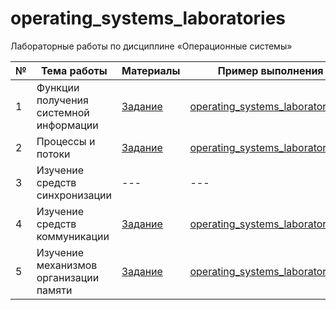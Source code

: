 # operating_systems_laboratories

Лабораторные работы по дисциплине «Операционные системы»

| № | Тема работы | Материалы | Пример выполнения |
|---|-------------|-----------|--------------------|
| 1 | Функции получения системной информации | [Задание](https://github.com/eoan-ermine/operating_systems_laboratories_0/blob/master/appendix/task.pdf) | [operating_systems_laboratories_0](https://github.com/eoan-ermine/operating_systems_laboratories_0) |
| 2 | Процессы и потоки | [Задание](https://github.com/eoan-ermine/operating_systems_laboratories_1/blob/master/appendix/task.pdf) | [operating_systems_laboratories_1](https://github.com/eoan-ermine/operating_systems_laboratories_1) |
| 3 | Изучение средств синхронизации | --- | --- |
| 4 | Изучение средств коммуникации | [Задание](https://github.com/eoan-ermine/operating_systems_laboratories_3/blob/master/appendix/task.pdf) | [operating_systems_laboratories_3](https://github.com/eoan-ermine/operating_systems_laboratories_3) |
| 5 | Изучение механизмов организации памяти | [Задание](https://github.com/eoan-ermine/operating_systems_laboratories_4/blob/master/appendix/task.pdf) | [operating_systems_laboratories_4](https://github.com/eoan-ermine/operating_systems_laboratories_4) |
